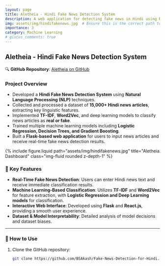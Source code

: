 ```yaml
---
layout: page
title: Aletheia - Hindi Fake News Detection System
description: A web application for detecting fake news in Hindi using NLP techniques.
img: assets/img/hindifakenews.jpg  # Ensure this is the correct path to the uploaded image
importance: 3
category: Machine Learning
# giscus_comments: true
---
```


## Aletheia - Hindi Fake News Detection System

🔍 **GitHub Repository**: [Aletheia on GitHub](https://github.com/BSAkash/Fake-News-Detection-for-Hindi)

### Project Overview
- Developed a **Hindi Fake News Detection System** using **Natural Language Processing (NLP)** techniques.
- Collected and processed a dataset of **15,000+ Hindi news articles**, extracting key linguistic features.
- Implemented **TF-IDF**, **Word2Vec**, and deep learning models to classify news articles as **real or fake**.
- Trained multiple machine learning models including **Logistic Regression, Decision Trees, and Gradient Boosting**.
- Built a **Flask-based web application** for users to input news articles and receive real-time fake news detection results.

<div class="row justify-content-sm-center">
  <div class="col-sm-8 mt-3 mt-md-0">
    {% include figure.liquid 
      path="assets/img/hindifakenews.jpg" 
      title="Aletheia Dashboard" 
      class="img-fluid rounded z-depth-1" 
    %}
  </div>
</div>

### 🔹 Key Features
- **Real-Time Fake News Detection**: Users can enter Hindi news text and receive immediate classification results.
- **Machine Learning-Based Classification**: Utilizes **TF-IDF** and **Word2Vec** for feature extraction, with **Logistic Regression and Deep Learning models** for classification.
- **Interactive Web Interface**: Developed using **Flask** and **React.js**, providing a smooth user experience.
- **Dataset & Model Interpretability**: Detailed analysis of model decisions and dataset biases.

---

### 🚀 How to Use
1. Clone the GitHub repository:
   ```sh
   git clone https://github.com/BSAkash/Fake-News-Detection-for-Hindi.git
